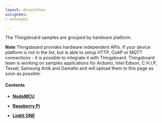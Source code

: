 ```yaml
---
layout: docwithnav
assignees:
- ashvayka

---
```


The Thingsboard samples are grouped by hardware platform. 

**Note** Thingsboard provides hardware independent APIs. 
If your device platform is not in the list, but is able to setup HTTP, CoAP or MQTT connections - it is possible to integrate it with Thingsboard.
Thingsboard team is working on samples applications for 
Arduino, Intel Edison, C.H.I.P, Tessel, Samsung Artik and Gamalto 
and will upload them to this page as soon as possible.   

#### Contents

 - [**NodeMCU**](/docs/samples/nodemcu/)

 - [**Raspberry Pi**](/docs/samples/raspberry/)
 
 - [**LinkIt ONE**](/docs/samples/linkit-one/) 

